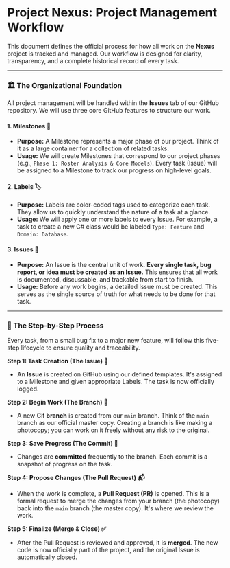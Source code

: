 # Project Nexus: Project Management Workflow

This document defines the official process for how all work on the **Nexus** project is tracked and managed. Our workflow is designed for clarity, transparency, and a complete historical record of every task.

---

### 🏛️ The Organizational Foundation

All project management will be handled within the **Issues** tab of our GitHub repository. We will use three core GitHub features to structure our work.

#### 1. Milestones 🎯
* **Purpose:** A Milestone represents a major phase of our project. Think of it as a large container for a collection of related tasks.
* **Usage:** We will create Milestones that correspond to our project phases (e.g., `Phase 1: Roster Analysis & Core Models`). Every task (Issue) will be assigned to a Milestone to track our progress on high-level goals.

#### 2. Labels 🏷️
* **Purpose:** Labels are color-coded tags used to categorize each task. They allow us to quickly understand the nature of a task at a glance.
* **Usage:** We will apply one or more labels to every Issue. For example, a task to create a new C# class would be labeled `Type: Feature` and `Domain: Database`.

#### 3. Issues 📝
* **Purpose:** An Issue is the central unit of work. **Every single task, bug report, or idea must be created as an Issue.** This ensures that all work is documented, discussable, and trackable from start to finish.
* **Usage:** Before any work begins, a detailed Issue must be created. This serves as the single source of truth for what needs to be done for that task.

---

### 🔄 The Step-by-Step Process

Every task, from a small bug fix to a major new feature, will follow this five-step lifecycle to ensure quality and traceability.

**Step 1: Task Creation (The Issue) 📝**
* An **Issue** is created on GitHub using our defined templates. It's assigned to a Milestone and given appropriate Labels. The task is now officially logged.

**Step 2: Begin Work (The Branch) 🌿**
* A new Git **branch** is created from our `main` branch. Think of the `main` branch as our official master copy. Creating a branch is like making a photocopy; you can work on it freely without any risk to the original.

**Step 3: Save Progress (The Commit) 💾**
* Changes are **committed** frequently to the branch. Each commit is a snapshot of progress on the task.

**Step 4: Propose Changes (The Pull Request) 📬**
* When the work is complete, a **Pull Request (PR)** is opened. This is a formal request to merge the changes from your branch (the photocopy) back into the `main` branch (the master copy). It's where we review the work.

**Step 5: Finalize (Merge & Close) ✅**
* After the Pull Request is reviewed and approved, it is **merged**. The new code is now officially part of the project, and the original Issue is automatically closed.